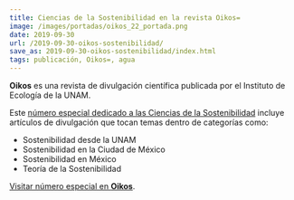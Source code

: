 ```yaml
---
title: Ciencias de la Sostenibilidad en la revista Oikos=
image: /images/portadas/oikos_22_portada.png
date: 2019-09-30
url: /2019-09-30-oikos-sostenibilidad/
save_as: 2019-09-30-oikos-sostenibilidad/index.html
tags: publicación, Oikos=, agua
---
```


**Oikos** es una revista de divulgación científica publicada por el Instituto de Ecología de la UNAM.

Este [número especial dedicado a las Ciencias de la Sostenibilidad](http://web.ecologia.unam.mx/oikos3.0/index.php/oikos-22)
incluye artículos de divulgación que tocan temas dentro de categorías como:

 - Sostenibilidad desde la UNAM
 - Sostenibilidad en la Ciudad de México
 - Sostenibilidad en México
 - Teoría de la Sostenibilidad


[Visitar número especial en **Oikos**](http://web.ecologia.unam.mx/oikos3.0/index.php/oikos-22).
